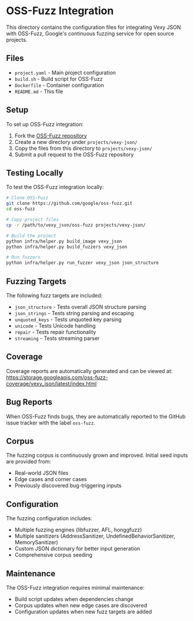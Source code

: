 # OSS-Fuzz Integration

This directory contains the configuration files for integrating Vexy JSON with OSS-Fuzz, Google's continuous fuzzing service for open source projects.

## Files

- `project.yaml` - Main project configuration
- `build.sh` - Build script for OSS-Fuzz
- `Dockerfile` - Container configuration
- `README.md` - This file

## Setup

To set up OSS-Fuzz integration:

1. Fork the [OSS-Fuzz repository](https://github.com/google/oss-fuzz)
2. Create a new directory under `projects/vexy-json/`
3. Copy the files from this directory to `projects/vexy-json/`
4. Submit a pull request to the OSS-Fuzz repository

## Testing Locally

To test the OSS-Fuzz integration locally:

```bash
# Clone OSS-Fuzz
git clone https://github.com/google/oss-fuzz.git
cd oss-fuzz

# Copy project files
cp -r /path/to/vexy_json/oss-fuzz projects/vexy-json/

# Build the project
python infra/helper.py build_image vexy_json
python infra/helper.py build_fuzzers vexy_json

# Run fuzzers
python infra/helper.py run_fuzzer vexy_json json_structure
```

## Fuzzing Targets

The following fuzz targets are included:

- `json_structure` - Tests overall JSON structure parsing
- `json_strings` - Tests string parsing and escaping
- `unquoted_keys` - Tests unquoted key parsing
- `unicode` - Tests Unicode handling
- `repair` - Tests repair functionality
- `streaming` - Tests streaming parser

## Coverage

Coverage reports are automatically generated and can be viewed at:
https://storage.googleapis.com/oss-fuzz-coverage/vexy_json/latest/index.html

## Bug Reports

When OSS-Fuzz finds bugs, they are automatically reported to the GitHub issue tracker with the label `oss-fuzz`.

## Corpus

The fuzzing corpus is continuously grown and improved. Initial seed inputs are provided from:

- Real-world JSON files
- Edge cases and corner cases
- Previously discovered bug-triggering inputs

## Configuration

The fuzzing configuration includes:

- Multiple fuzzing engines (libfuzzer, AFL, honggfuzz)
- Multiple sanitizers (AddressSanitizer, UndefinedBehaviorSanitizer, MemorySanitizer)
- Custom JSON dictionary for better input generation
- Comprehensive corpus seeding

## Maintenance

The OSS-Fuzz integration requires minimal maintenance:

- Build script updates when dependencies change
- Corpus updates when new edge cases are discovered
- Configuration updates when new fuzz targets are added